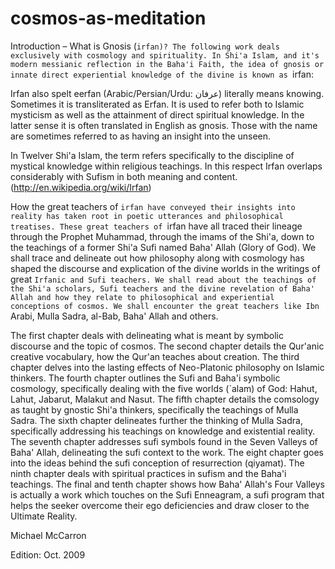 # cosmos-as-meditation



 Introduction – What is Gnosis (`irfan)?
The following work deals exclusively with cosmology and spirituality. In Shi'a Islam, and it's modern messianic reflection in the Baha'i Faith, the idea of gnosis or innate direct experiential knowledge of the divine is known as `irfan:

Irfan also spelt eerfan (Arabic/Persian/Urdu: عرفان) literally means knowing. Sometimes it is transliterated as Erfan. It is used to refer both to Islamic mysticism as well as the attainment of direct spiritual knowledge. In the latter sense it is often translated in English as gnosis. Those with the name are sometimes referred to as having an insight into the unseen.

In Twelver Shi'a Islam, the term refers specifically to the discipline of mystical knowledge within religious teachings. In this respect Irfan overlaps considerably with Sufism in both meaning and content. (http://en.wikipedia.org/wiki/Irfan)

How the great teachers of `irfan have conveyed their insights into reality has taken root in poetic utterances and philosophical treatises. These great teachers of `irfan have all traced their lineage through the Prophet Muhammad, through the imams of the Shi'a, down to the teachings of a former Shi'a Sufi named Baha' Allah (Glory of God). We shall trace and delineate out how philosophy along with cosmology has shaped the discourse and explication of the divine worlds in the writings of great `Irfanic and Sufi teachers. We shall read about the teachings of the Shi'a scholars, Sufi teachers and the divine revelation of Baha' Allah and how they relate to philosophical and experiential conceptions of cosmos. We shall encounter the great teachers like Ibn `Arabi, Mulla Sadra, al-Bab, Baha' Allah and others.



The first chapter deals with delineating what is meant by symbolic discourse and the topic of cosmos. The second chapter details the Qur'anic creative vocabulary, how the Qur'an teaches about creation. The third chapter delves into the lasting effects of Neo-Platonic philosophy on Islamic thinkers. The fourth chapter outlines the Sufi and Baha'i symbolic cosmology, specifically dealing with the five worlds (`alam) of God: Hahut, Lahut, Jabarut, Malakut and Nasut. The fifth chapter details the comsology as taught by gnostic Shi'a thinkers, specifically the teachings of Mulla Sadra. The sixth chapter delineates further the thinking of Mulla Sadra, specifically addressing his teachings on knowledge and existential reality. The seventh chapter addresses sufi symbols found in the Seven Valleys of Baha' Allah, delineating the sufi context to the work. The eight chapter goes into the ideas behind the sufi conception of resurrection (qiyamat). The ninth chapter deals with spiritual practices in sufism and the Baha'i teachings. The final and tenth chapter shows how Baha' Allah's Four Valleys is actually a work which touches on the Sufi Enneagram, a sufi program that helps the seeker overcome their ego deficiencies and draw closer to the Ultimate Reality.



Michael McCarron


Edition: Oct. 2009






